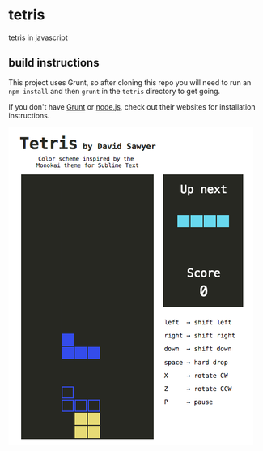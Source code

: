 tetris
======

tetris in javascript

build instructions
------------------

This project uses Grunt, so after cloning this repo you will need to run an `npm install` and then `grunt` in the `tetris` directory to get going.

If you don't have [Grunt](http://gruntjs.com/) or [node.js](http://nodejs.org/), check out their websites for installation instructions.

![sample](img1.png)
